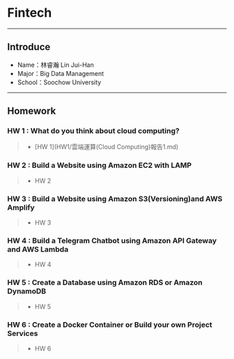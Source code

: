 # Fintech
---
## Introduce
* Name：林睿瀚 Lin Jui-Han
* Major：Big Data Management
* School：Soochow University
---
## Homework
### HW 1 : What do you think about cloud computing?
>* [HW 1](HW1/雲端運算(Cloud Computing)報告1.md)
### HW 2 : Build a Website using Amazon EC2 with LAMP
>* HW 2
### HW 3 : Build a Website using Amazon S3(Versioning)and AWS Amplify
>* HW 3
### HW 4 : Build a Telegram Chatbot using Amazon API Gateway and AWS Lambda
>* HW 4
### HW 5 : Create a Database using Amazon RDS or Amazon DynamoDB
>* HW 5
### HW 6 : Create a Docker Container or Build your own Project Services
>* HW 6
